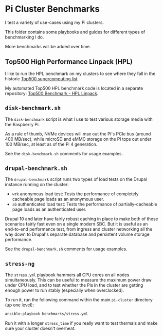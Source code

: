 # Pi Cluster Benchmarks

I test a variety of use-cases using my Pi clusters.

This folder contains some playbooks and guides for different types of benchmarking I do.

More benchmarks will be added over time.

## Top500 High Performance Linpack (HPL)

I like to run the HPL benchmark on my clusters to see where they fall in the historic [Top500 supercomputing list](https://top500.org).

My automated Top500 HPL benchmark code is located in a separate repository: [Top500 Benchmark - HPL Linpack](https://github.com/geerlingguy/top500-benchmark).

## `disk-benchmark.sh`

The `disk-benchmark` script is what I use to test various storage media with the Raspberry Pi.

As a rule of thumb, NVMe devices will max out the Pi's PCIe bus (around 400 MB/sec), while microSD and eMMC storage on the Pi tops out under 100 MB/sec, at least as of the Pi 4 generation.

See the `disk-benchmark.sh` comments for usage examples.

## `drupal-benchmark.sh`

The `drupal-benchmark` script runs two types of load tests on the Drupal instance running on the cluster:

- `wrk` anonymous load test: Tests the performance of completely cacheable page loads as an anonymous user.
- `ab` authenticated load test: Tests the performance of partially-cacheable page loads as an authenticated user.

Drupal 10 and later have fairly robust caching in place to make both of these scenarios fairly fast even on a single modern SBC. But it is useful as an end-to-end performance test, from ingress and cluster networking all the way down to Drupal's separate database and persistent volume storage performance.

See the `drupal-benchmark.sh` comments for usage examples.

## `stress-ng`

The `stress.yml` playbook hammers all CPU cores on all nodes simultaneously. This can be useful to measure the maximum power draw under CPU load, and to test whether the Pis in the cluster are getting enough power to run stably (especially when overclocked).

To run it, run the following command within the main `pi-cluster` directory (up one level):

```bash
ansible-playbook benchmarks/stress.yml
```

Run it with a longer `stress_time` if you really want to test thermals and make sure your cluster doesn't overheat.
